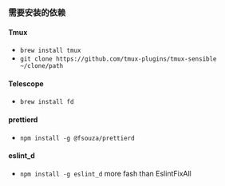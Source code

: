 ### 需要安装的依赖
  #### Tmux
  + `brew install tmux`
  + `git clone https://github.com/tmux-plugins/tmux-sensible ~/clone/path`
  #### Telescope
  + `brew install fd`
  #### prettierd
  + `npm install -g @fsouza/prettierd`
  #### eslint_d
  + `npm install -g eslint_d` more fash than EslintFixAll
